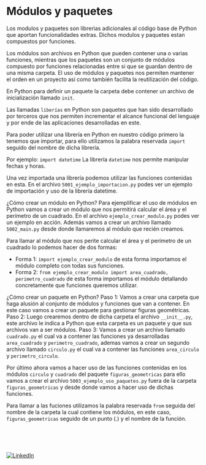 # Módulos y paquetes 

Los modulos y paquetes son librerìas adicionales al código base de Python que aportan funcionalidades extras. Dichos modulos y paquetes estan compuestos por funciones.

Los módulos son archivos en Python que pueden contener una o varias funciones, mientras que los paquetes son un conjunto de módulos compuesto por funciones relacionadas entre si que se guardan dentro de una misma carpeta. El uso de módulos y paquetes nos permiten mantener el orden en un proyecto así como también facilita la reutilización del código.

En Python para definir un paquete la carpeta debe contener un archivo de inicialización llamado `init`.

Las llamadas `liberías` en Python son paquetes que han sido desarrollado por terceros que nos permiten incrementar el alcance funcional del lenguaje y por ende de las aplicaciones desarrolladas en este.

Para poder utilizar una librería en Python en nuestro código primero la tenemos que importar, para ello utilizamos la palabra reservada `import` seguido del nombre de dicha librería.

Por ejemplo: `import datetime`
La librería `datetime` nos permite manipular fechas y horas.

Una vez importada una librería podemos utilizar las funciones contenidas en esta. En el archivo `5001_ejemplo_importacion.py` podes ver un ejemplo de importación y uso de la librería datetime.

¿Cómo crear un módulo en Python?
Para ejemplificar el uso de módulos en Python vamos a crear un módulo que nos permitirá calcular el área y el perímetro de un cuadrado.
En el archivo `ejemplo_crear_modulo.py` podes ver un ejemplo en acción.
Además vamos a crear un archivo llamado `5002_main.py` desde donde llamaremos al módulo que recién creamos.

Para llamar al módulo que nos perite calcular el área y el perímetro de un cuadrado lo podemos hacer de dos formas:
- Forma 1: `import ejemplo_crear_modulo` de esta forma importamos el módulo completo con todas sus funciones.
- Forma 2: `from ejemplo_crear_modulo import area_cuadrado, perimetro_cuadrado` de esta forma importamos el módulo detallando concretamente que funciones queremos utilizar.

¿Cómo crear un paquete en Python?
Paso 1: Vamos a crear una carpeta que haga alusión al conjunto de módulos y funciones que van a contener. En este caso vamos a crear un paquete para gestionar figuras geométricas.
Paso 2: Luego crearemos dentro de dicha carpeta el archivo `__init__.py`, este archivo le indica a Python que esta carpeta es un paquete y que sus archivos van a ser módulos.
Paso 3: Vamos a crear un archivo llamado `cuadrado.py` el cual va a contener las funciones ya desarrolladas `area_cuadrado` y `perimetro_cuadrado`, ademas vamos a crear un segundo archivo llamado `circulo.py` el cual va a contener las funciones `area_circulo` y `perimetro_circulo`.

Por último ahora vamos a hacer uso de las funciones contenidas en los módulos `circulo` y `cuadrado` del paquete `figuras_geometricas` para ello vamos a crear el archivo `5003_ejemplo_uso_paquetes.py` fuera de la carpeta `figuras_geometricas` y desde donde vamos a hacer uso de dichas funciones.

Para llamar a las fuciones utilizamos la palabra reservada `from` seguida del nombre de la carpeta la cual contiene los módulos, en este caso, `figuras_geometricas` seguido de un punto (.) y el nombre de la función.


<br>
<br>
<br>

[![LinkedIn](https://img.shields.io/badge/LinkedIn-Martin_Ferraguti-0077B5?style=for-the-badge&logo=linkedin&logoColor=white&labelColor=101010)](https://www.linkedin.com/in/martin-ferraguti/)
